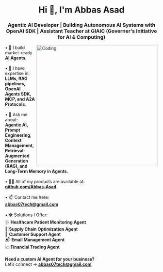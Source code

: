 <h1 align="center">Hi 👋, I'm Abbas Asad</h1>
<h3 align="center">Agentic AI Developer | Building Autonomous AI Systems with OpenAI SDK | Assistant Teacher at GIAIC (Governer's Initiative for AI & Computing)</h3>
<img align="right" alt="Coding" width="400" src="https://drive.google.com/uc?export=view&id=1UZy35NSFCCb_toQRliXGLrmIMA4kyHzr">
<head>


• 🤖 I build market-ready **AI Agents**.<br><br>
• 🧠 I have expertise in:<br>
**LLMs, RAG pipelines, OpenAI Agents SDK, MCP, and A2A Protocols**.<br><br>
• 💬 Ask me about:<br>
**Agentic AI, Prompt Engineering, Context Management, Retrieval-Augmented Generation (RAG), and Long-Term Memory in Agents.**<br><br>
• 👨‍💻 All of my products are available at:<br>
**[github.com/Abbas-Asad](https://github.com/Abbas-Asad)**<br><br>
• 📫 Contact me here:<br>
**abbas07tech@gmail.com**<br><br>
• 🛠️ Solutions I Offer:<br>
🩺 **Healthcare Patient Monitoring Agent**<br>
🚚 **Supply Chain Optimization Agent**<br>
🤖 **Customer Support Agent**<br>
📬 **Email Management Agent**<br>
📈 **Financial Trading Agent**<br><br>
**Need a custom AI Agent for your business?**  <br>
Let’s connect → **abbas07tech@gmail.com**

<!-- <br><br> 

<br>
<hr>

<h3 align="center">Connect with me:</h3>
<p align="center">
 <a href="mailto:abbas07tech@gmail.com" target="_blank"><img src="https://img.shields.io/badge/-Email-0D1117?style=for-the-badge&logo=Gmail" alt="Abbas Asad - Gmail"></a>
    <a href="" target="_blank"><img src="https://img.shields.io/badge/Twitter-0D1117?style=for-the-badge&logo=twitter" alt="Abbas Asad - Twitter"></a>
    <a href="https://www.linkedin.com/in/abbas-asad/" target="_blank"><img src="https://img.shields.io/badge/Linkedin-0D1117?style=for-the-badge&logo=linkedin&logoColor=3881f5" alt="Abbas Asad -Linkedin"></a>
    <a href="" target="_blank"><img src="https://img.shields.io/badge/Instagram-0D1117?style=for-the-badge&logo=instagram" alt="Abbas Asad - Instagram"></a>
    <a href="" target="_blank"><img src="https://img.shields.io/badge/Fiverr-0D1117?style=for-the-badge&logo=fiverr" alt="Abbas Asad-fiverr"></a>
</p>

<h3 align="center">Languages and Tools:</h3>
<p align="center">
<a href="https://skillicons.dev">
<img src="https://skillicons.dev/icons?i=html,css,js,typescript,nodejs,tailwind,bootstrap,figma,react,next,netlify,vercel,github" /></a>
</p>
<hr> -->
